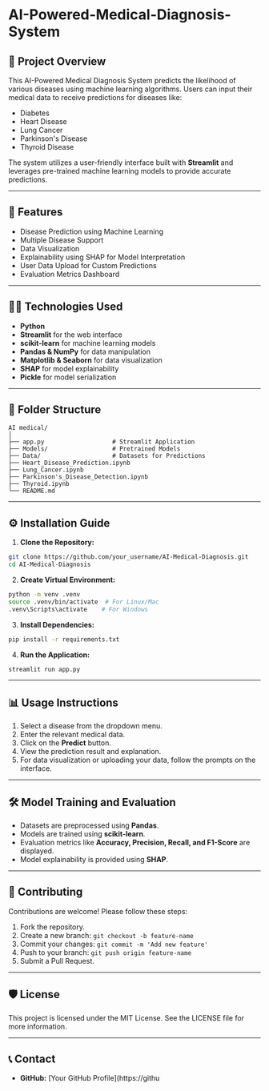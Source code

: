 # AI-Powered-Medical-Diagnosis-System

## 📌 **Project Overview**
This AI-Powered Medical Diagnosis System predicts the likelihood of various diseases using machine learning algorithms. Users can input their medical data to receive predictions for diseases like:
- Diabetes
- Heart Disease
- Lung Cancer
- Parkinson's Disease
- Thyroid Disease

The system utilizes a user-friendly interface built with **Streamlit** and leverages pre-trained machine learning models to provide accurate predictions.

---

## 🚀 **Features**
- Disease Prediction using Machine Learning
- Multiple Disease Support
- Data Visualization
- Explainability using SHAP for Model Interpretation
- User Data Upload for Custom Predictions
- Evaluation Metrics Dashboard

---

## 🧑‍💻 **Technologies Used**
- **Python**
- **Streamlit** for the web interface
- **scikit-learn** for machine learning models
- **Pandas & NumPy** for data manipulation
- **Matplotlib & Seaborn** for data visualization
- **SHAP** for model explainability
- **Pickle** for model serialization

---

## 📂 **Folder Structure**
```
AI medical/
│
├── app.py                   # Streamlit Application
├── Models/                  # Pretrained Models
├── Data/                    # Datasets for Predictions
├── Heart_Disease_Prediction.ipynb
├── Lung_Cancer.ipynb
├── Parkinson's_Disease_Detection.ipynb
├── Thyroid.ipynb
└── README.md
```

---

## ⚙️ **Installation Guide**

1. **Clone the Repository:**
```bash
git clone https://github.com/your_username/AI-Medical-Diagnosis.git
cd AI-Medical-Diagnosis
```

2. **Create Virtual Environment:**
```bash
python -m venv .venv
source .venv/bin/activate  # For Linux/Mac
.venv\Scripts\activate    # For Windows
```

3. **Install Dependencies:**
```bash
pip install -r requirements.txt
```

4. **Run the Application:**
```bash
streamlit run app.py
```

---

## 📊 **Usage Instructions**
1. Select a disease from the dropdown menu.
2. Enter the relevant medical data.
3. Click on the **Predict** button.
4. View the prediction result and explanation.
5. For data visualization or uploading your data, follow the prompts on the interface.

---

## 🛠 **Model Training and Evaluation**
- Datasets are preprocessed using **Pandas**.
- Models are trained using **scikit-learn**.
- Evaluation metrics like **Accuracy, Precision, Recall, and F1-Score** are displayed.
- Model explainability is provided using **SHAP**.

---

## 📧 **Contributing**
Contributions are welcome! Please follow these steps:
1. Fork the repository.
2. Create a new branch: `git checkout -b feature-name`
3. Commit your changes: `git commit -m 'Add new feature'`
4. Push to your branch: `git push origin feature-name`
5. Submit a Pull Request.

---

## 🛡 **License**
This project is licensed under the MIT License. See the LICENSE file for more information.

---

## 📞 **Contact**
- **GitHub:** [Your GitHub Profile](https://githu
